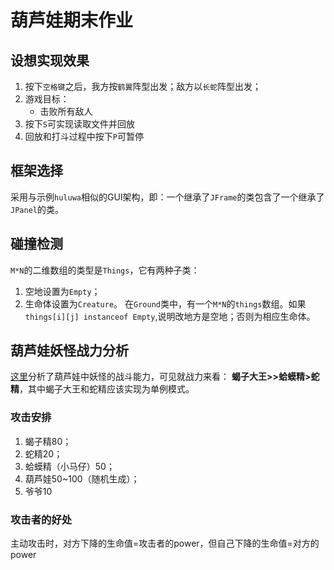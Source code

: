 # 葫芦娃期末作业

## 设想实现效果

1. 按下`空格键`之后，我方按`鹤翼`阵型出发；敌方以`长蛇`阵型出发；
2. 游戏目标：
   - 击败所有敌人
3. 按下`S`可实现读取文件并回放
4. 回放和打斗过程中按下`P`可暂停


## 框架选择
采用与示例`huluwa`相似的GUI架构，即：一个继承了`JFrame`的类包含了一个继承了`JPanel`的类。

## 碰撞检测
`M*N`的二维数组的类型是`Things`，它有两种子类：
1. 空地设置为`Empty`；
2. 生命体设置为`Creature`。
  在`Ground`类中，有一个`M*N`的`things`数组。如果`things[i][j] instanceof Empty`,说明改地方是空地；否则为相应生命体。

## 葫芦娃妖怪战力分析
[这里](https://www.zhihu.com/question/34581237?from=androidqq)分析了葫芦娃中妖怪的战斗能力，可见就战力来看：
**蝎子大王>>蛤蟆精>蛇精**，其中蝎子大王和蛇精应该实现为单例模式。

### 攻击安排
1. 蝎子精80；
2. 蛇精20；
3. 蛤蟆精（小马仔）50；
4. 葫芦娃50~100（随机生成）；
5. 爷爷10

### 攻击者的好处
主动攻击时，对方下降的生命值=攻击者的power，但自己下降的生命值=对方的power

